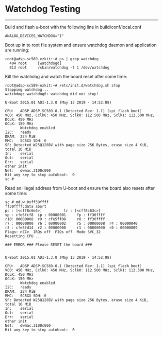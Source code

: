 # Watchdog Testing
-----------------------------------

Build and flash u-boot with the following line in build/conf/local.conf

```
ANALOG_DEVICES_WATCHDOG="1"
```

Boot up in to root file system and ensure watchdog daemon and application are running:
```
root@adsp-sc589-ezkit:~# ps | grep watchdog
  404 root     [watchdogd]
  813 root     /sbin/watchdog -t 1 /dev/watchdog
```

Kill the watchdog and watch the board reset after some time:
```
root@adsp-sc589-ezkit:~# /etc/init.d/watchdog.sh stop
Stopping watchdog...
watchdog: watchdog0: watchdog did not stop!

U-Boot 2015.01 ADI-1.3.0 (May 13 2019 - 14:52:08)

CPU:   ADSP ADSP-SC589-0.1 (Detected Rev: 1.1) (spi flash boot)
VCO: 450 MHz, Cclk0: 450 MHz, Sclk0: 112.500 MHz, Sclk1: 112.500 MHz, DCLK: 450 MHz
OCLK: 150 MHz
       Watchdog enabled
I2C:   ready
DRAM:  224 MiB
MMC:   SC5XX SDH: 0
SF: Detected W25Q128BV with page size 256 Bytes, erase size 4 KiB, total 16 MiB
In:    serial
Out:   serial
Err:   serial
other init
Net:   dwmac.3100c000
Hit any key to stop autoboot:  0 
sc # 

```

Read an illegal address from U-boot and ensure the board also resets after some time:
```
sc # md.w 0xff30ffff
ff30ffff:data abort
pc : [<cff8c6e4>]          lr : [<cff8c63c>]
sp : cfe5fcf8  ip : 00000001     fp : ff30ffff
r10: 00000008  r9 : cfe5ff08     r8 : ff30ffff
r7 : 00000000  r6 : 00000002     r5 : 00000008  r4 : 00000040
r3 : cfe5fd14  r2 : 00000000     r1 : 00000000  r0 : 00000009
Flags: nZCv  IRQs off  FIQs off  Mode SVC_32
Resetting CPU ...

### ERROR ### Please RESET the board ###


U-Boot 2015.01 ADI-1.3.0 (May 13 2019 - 14:52:08)

CPU:   ADSP ADSP-SC589-0.1 (Detected Rev: 1.1) (spi flash boot)
VCO: 450 MHz, Cclk0: 450 MHz, Sclk0: 112.500 MHz, Sclk1: 112.500 MHz, DCLK: 450 MHz
OCLK: 150 MHz
       Watchdog enabled
I2C:   ready
DRAM:  224 MiB
MMC:   SC5XX SDH: 0
SF: Detected W25Q128BV with page size 256 Bytes, erase size 4 KiB, total 16 MiB
In:    serial
Out:   serial
Err:   serial
other init
Net:   dwmac.3100c000
Hit any key to stop autoboot:  0 
```